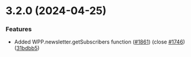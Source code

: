 # 3.2.0 (2024-04-25)


### Features

* Added WPP.newsletter.getSubscribers function ([#1861](https://github.com/wppconnect-team/wa-js/issues/1861)) (close [#1746](https://github.com/wppconnect-team/wa-js/issues/1746)) ([31bdbb5](https://github.com/wppconnect-team/wa-js/commit/31bdbb5ea4aa94183b03ab0f636700d0f677aa08))



